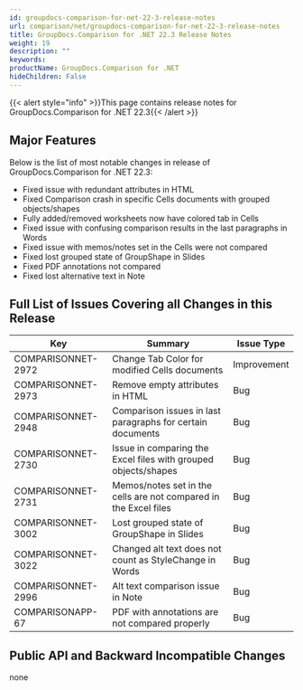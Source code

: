 ```yaml
---
id: groupdocs-comparison-for-net-22-3-release-notes
url: comparison/net/groupdocs-comparison-for-net-22-3-release-notes
title: GroupDocs.Comparison for .NET 22.3 Release Notes
weight: 19
description: ""
keywords: 
productName: GroupDocs.Comparison for .NET
hideChildren: False
---
```

{{< alert style="info" >}}This page contains release notes for GroupDocs.Comparison for .NET 22.3{{< /alert >}}

## Major Features

Below is the list of most notable changes in release of GroupDocs.Comparison for .NET 22.3:

*   Fixed issue with redundant attributes in HTML
*   Fixed Comparison crash in specific Cells documents with grouped objects/shapes
*   Fully added/removed worksheets now have colored tab in Cells
*   Fixed issue with confusing comparison results in the last paragraphs in Words
*   Fixed issue with memos/notes set in the Cells were not compared
*   Fixed lost grouped state of GroupShape in Slides
*   Fixed PDF annotations not compared
*   Fixed lost alternative text in Note

## Full List of Issues Covering all Changes in this Release

| Key | Summary | Issue Type |
| --- | --- | --- |
| COMPARISONNET-2972 | Change Tab Color for modified Cells documents | Improvement |
| COMPARISONNET-2973 | Remove empty attributes in HTML | Bug |
| COMPARISONNET-2948 | Comparison issues in last paragraphs for certain documents | Bug |
| COMPARISONNET-2730 | Issue in comparing the Excel files with grouped objects/shapes | Bug |
| COMPARISONNET-2731 | Memos/notes set in the cells are not compared in the Excel files | Bug |
| COMPARISONNET-3002 | Lost grouped state of GroupShape in Slides | Bug |
| COMPARISONNET-3022 | Changed alt text does not count as StyleChange in Words | Bug |
| COMPARISONNET-2996 | Alt text comparison issue in Note | Bug |
| COMPARISONAPP-67 | PDF with annotations are not compared properly | Bug |

## Public API and Backward Incompatible Changes
none
